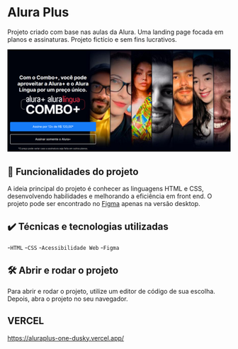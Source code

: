 # Alura Plus

Projeto criado com base nas aulas da Alura. Uma landing page focada em planos e assinaturas. Projeto fictício e sem fins lucrativos.

<img src="./img/screenshot.png" alt="Alura Plus">

## 🔨 Funcionalidades do projeto

A ideia principal do projeto é conhecer as linguagens HTML e CSS, desenvolvendo habilidades e melhorando a eficiência em front end. O projeto pode ser encontrado no [Figma](https://www.figma.com/design/tFDVyNuKhrT2G03k2dCstW/Alura-Plus---Layout?node-id=0-1&t=U0J3d8uWj9hb5JHz-0) apenas na versão desktop.

## ✔️ Técnicas e tecnologias utilizadas

-`HTML`
-`CSS`
-`Acessibilidade Web`
-`Figma`

## 🛠️ Abrir e rodar o projeto

Para abrir e rodar o projeto, utilize um editor de código de sua escolha.
Depois, abra o projeto no seu navegador.

## VERCEL 
https://aluraplus-one-dusky.vercel.app/
